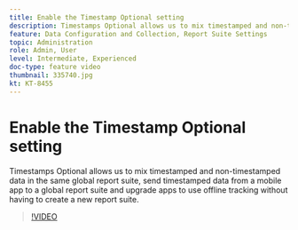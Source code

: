 ```yaml
---
title: Enable the Timestamp Optional setting
description: Timestamps Optional allows us to mix timestamped and non-timestamped data in the same global report suite, send timestamped data from a mobile app to a global report suite and upgrade apps to use offline tracking without having to create a new report suite.
feature: Data Configuration and Collection, Report Suite Settings
topic: Administration 
role: Admin, User
level: Intermediate, Experienced
doc-type: feature video
thumbnail: 335740.jpg
kt: KT-8455
---
```


# Enable the Timestamp Optional setting

Timestamps Optional allows us to mix timestamped and non-timestamped data in the same global report suite, send timestamped data from a mobile app to a global report suite and upgrade apps to use offline tracking without having to create a new report suite.


>[!VIDEO](https://video.tv.adobe.com/v/335740/?quality=12&learn=on)
